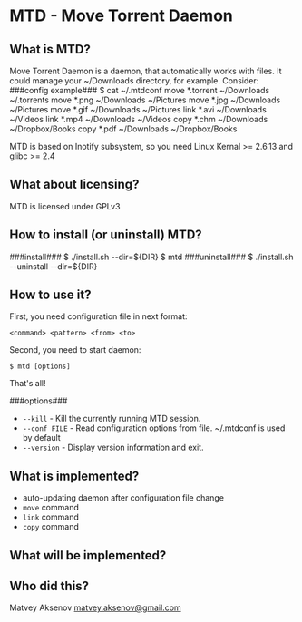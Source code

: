 MTD - Move Torrent Daemon
=========================

What is MTD?
------------
Move Torrent Daemon is a daemon, that automatically works with files. It could manage your ~/Downloads directory, for example. Consider:
###config example###
	$ cat ~/.mtdconf
	move	*.torrent	~/Downloads	~/.torrents
	move	*.png		~/Downloads	~/Pictures
	move	*.jpg		~/Downloads	~/Pictures
	move	*.gif		~/Downloads	~/Pictures
	link	*.avi		~/Downloads	~/Videos
	link	*.mp4		~/Downloads	~/Videos
	copy	*.chm		~/Downloads	~/Dropbox/Books
	copy	*.pdf		~/Downloads	~/Dropbox/Books

MTD is based on Inotify subsystem, so you need Linux Kernal >= 2.6.13 and glibc >= 2.4

What about licensing?
---------------------
MTD is licensed under GPLv3

How to install (or uninstall) MTD?
----------------------------------
###install###
	$ ./install.sh --dir=${DIR}
	$ mtd
###uninstall###
	$ ./install.sh --uninstall --dir=${DIR}

How to use it?
--------------
First, you need configuration file in next format:

	<command> <pattern> <from> <to>

Second, you need to start daemon:

	$ mtd [options]

That's all!

###options###
* `--kill` - Kill the currently running MTD session.
* `--conf FILE` -	Read configuration options from file. ~/.mtdconf is used by default
* `--version` - Display version information and exit.

What is implemented?
--------------------
* auto-updating daemon after configuration file change
* `move` command
* `link` command
* `copy` command

What will be implemented?
-------------------------

Who did this?
-------------
Matvey Aksenov
matvey.aksenov@gmail.com
